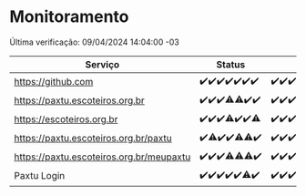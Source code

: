 # Monitoramento

Última verificação: 09/04/2024 14:04:00 -03

|Serviço|Status|Últimas 24h|
|---|---|---|
|https://github.com|<span title="2024-04-02: OK=24">✔️</span><span title="2024-04-03: OK=24">✔️</span><span title="2024-04-04: OK=24">✔️</span><span title="2024-04-05: OK=24">✔️</span><span title="2024-04-06: OK=24">✔️</span><span title="2024-04-07: OK=24">✔️</span><span title="2024-04-08: OK=17">✔️</span>|<span title="08/04/2024 14:06:00 -03 : 200">✔️</span><span title="08/04/2024 15:09:00 -03 : 200">✔️</span><span title="08/04/2024 16:05:00 -03 : 200">✔️</span><span title="08/04/2024 17:07:00 -03 : 200">✔️</span><span title="08/04/2024 18:04:00 -03 : 200">✔️</span><span title="08/04/2024 19:07:00 -03 : 200">✔️</span><span title="08/04/2024 20:06:00 -03 : 200">✔️</span><span title="08/04/2024 21:30:00 -03 : 200">✔️</span><span title="08/04/2024 22:40:00 -03 : 200">✔️</span><span title="08/04/2024 23:15:00 -03 : 200">✔️</span><span title="09/04/2024 00:08:00 -03 : 200">✔️</span><span title="09/04/2024 01:09:00 -03 : 200">✔️</span><span title="09/04/2024 02:06:00 -03 : 200">✔️</span><span title="09/04/2024 03:08:00 -03 : 200">✔️</span><span title="09/04/2024 04:08:00 -03 : 200">✔️</span><span title="09/04/2024 05:08:00 -03 : 200">✔️</span><span title="09/04/2024 06:07:00 -03 : 200">✔️</span><span title="09/04/2024 07:07:00 -03 : 200">✔️</span><span title="09/04/2024 08:03:00 -03 : 200">✔️</span><span title="09/04/2024 09:11:00 -03 : 200">✔️</span><span title="09/04/2024 10:06:00 -03 : 200">✔️</span><span title="09/04/2024 11:05:00 -03 : 200">✔️</span><span title="09/04/2024 12:06:00 -03 : 200">✔️</span><span title="09/04/2024 13:06:00 -03 : 200">✔️</span><span title="09/04/2024 14:03:00 -03 : 200">✔️</span>|
|https://paxtu.escoteiros.org.br|<span title="2024-04-02: OK=24">✔️</span><span title="2024-04-03: OK=24">✔️</span><span title="2024-04-04: OK=24">✔️</span><span title="2024-04-05: OK=23, Falhas=1">⚠️</span><span title="2024-04-06: OK=23, Falhas=1">⚠️</span><span title="2024-04-07: OK=24">✔️</span><span title="2024-04-08: OK=17">✔️</span>|<span title="08/04/2024 14:06:00 -03 : 200">✔️</span><span title="08/04/2024 15:09:00 -03 : 200">✔️</span><span title="08/04/2024 16:05:00 -03 : 200">✔️</span><span title="08/04/2024 17:07:00 -03 : 200">✔️</span><span title="08/04/2024 18:04:00 -03 : 200">✔️</span><span title="08/04/2024 19:07:00 -03 : 200">✔️</span><span title="08/04/2024 20:06:00 -03 : 200">✔️</span><span title="08/04/2024 21:30:00 -03 : 200">✔️</span><span title="08/04/2024 22:40:00 -03 : 200">✔️</span><span title="08/04/2024 23:15:00 -03 : 200">✔️</span><span title="09/04/2024 00:08:00 -03 : 200">✔️</span><span title="09/04/2024 01:09:00 -03 : 200">✔️</span><span title="09/04/2024 02:06:00 -03 : 200">✔️</span><span title="09/04/2024 03:08:00 -03 : 200">✔️</span><span title="09/04/2024 04:08:00 -03 : 200">✔️</span><span title="09/04/2024 05:08:00 -03 : 200">✔️</span><span title="09/04/2024 06:07:00 -03 : 200">✔️</span><span title="09/04/2024 07:07:00 -03 : 200">✔️</span><span title="09/04/2024 08:03:00 -03 : 200">✔️</span><span title="09/04/2024 09:11:00 -03 : 200">✔️</span><span title="09/04/2024 10:06:00 -03 : 200">✔️</span><span title="09/04/2024 11:05:00 -03 : 200">✔️</span><span title="09/04/2024 12:06:00 -03 : 200">✔️</span><span title="09/04/2024 13:06:00 -03 : 200">✔️</span><span title="09/04/2024 14:03:00 -03 : 200">✔️</span>|
|https://escoteiros.org.br|<span title="2024-04-02: OK=24">✔️</span><span title="2024-04-03: OK=24">✔️</span><span title="2024-04-04: OK=24">✔️</span><span title="2024-04-05: OK=21, Falhas=3">⚠️</span><span title="2024-04-06: OK=24">✔️</span><span title="2024-04-07: OK=24">✔️</span><span title="2024-04-08: OK=16, Falhas=1">⚠️</span>|<span title="08/04/2024 14:06:00 -03 : 200">✔️</span><span title="08/04/2024 15:09:00 -03 : 200">✔️</span><span title="08/04/2024 16:05:00 -03 : 200">✔️</span><span title="08/04/2024 17:07:00 -03 : 200">✔️</span><span title="08/04/2024 18:04:00 -03 : 200">✔️</span><span title="08/04/2024 19:07:00 -03 : 200">✔️</span><span title="08/04/2024 20:06:00 -03 : 200">✔️</span><span title="08/04/2024 21:30:00 -03 : 200">✔️</span><span title="08/04/2024 22:40:00 -03 : 200">✔️</span><span title="08/04/2024 23:15:00 -03 : 200">✔️</span><span title="09/04/2024 00:08:00 -03 : 200">✔️</span><span title="09/04/2024 01:09:00 -03 : 200">✔️</span><span title="09/04/2024 02:06:00 -03 : 200">✔️</span><span title="09/04/2024 03:08:00 -03 : 200">✔️</span><span title="09/04/2024 04:08:00 -03 : 200">✔️</span><span title="09/04/2024 05:08:00 -03 : 200">✔️</span><span title="09/04/2024 06:07:00 -03 : 200">✔️</span><span title="09/04/2024 07:07:00 -03 : 200">✔️</span><span title="09/04/2024 08:03:00 -03 : 200">✔️</span><span title="09/04/2024 09:11:00 -03 : 200">✔️</span><span title="09/04/2024 10:06:00 -03 : 200">✔️</span><span title="09/04/2024 11:05:00 -03 : 200">✔️</span><span title="09/04/2024 12:06:00 -03 : 200">✔️</span><span title="09/04/2024 13:06:00 -03 : 200">✔️</span><span title="09/04/2024 14:03:00 -03 : 200">✔️</span>|
|https://paxtu.escoteiros.org.br/paxtu|<span title="2024-04-02: OK=24">✔️</span><span title="2024-04-03: OK=23, Falhas=1">⚠️</span><span title="2024-04-04: OK=24">✔️</span><span title="2024-04-05: OK=24">✔️</span><span title="2024-04-06: OK=23, Falhas=1">⚠️</span><span title="2024-04-07: OK=23, Falhas=1">⚠️</span><span title="2024-04-08: OK=17">✔️</span>|<span title="08/04/2024 14:06:00 -03 : 200">✔️</span><span title="08/04/2024 15:09:00 -03 : 200">✔️</span><span title="08/04/2024 16:05:00 -03 : 200">✔️</span><span title="08/04/2024 17:07:00 -03 : 200">✔️</span><span title="08/04/2024 18:05:00 -03 : 200">✔️</span><span title="08/04/2024 19:07:00 -03 : 200">✔️</span><span title="08/04/2024 20:06:00 -03 : 200">✔️</span><span title="08/04/2024 21:30:00 -03 : 200">✔️</span><span title="08/04/2024 22:40:00 -03 : 200">✔️</span><span title="08/04/2024 23:15:00 -03 : 200">✔️</span><span title="09/04/2024 00:08:00 -03 : 200">✔️</span><span title="09/04/2024 01:09:00 -03 : 200">✔️</span><span title="09/04/2024 02:06:00 -03 : 200">✔️</span><span title="09/04/2024 03:08:00 -03 : 200">✔️</span><span title="09/04/2024 04:08:00 -03 : 200">✔️</span><span title="09/04/2024 05:08:00 -03 : 200">✔️</span><span title="09/04/2024 06:07:00 -03 : 200">✔️</span><span title="09/04/2024 07:07:00 -03 : 200">✔️</span><span title="09/04/2024 08:03:00 -03 : 200">✔️</span><span title="09/04/2024 09:11:00 -03 : 200">✔️</span><span title="09/04/2024 10:06:00 -03 : 200">✔️</span><span title="09/04/2024 11:05:00 -03 : 200">✔️</span><span title="09/04/2024 12:06:00 -03 : 200">✔️</span><span title="09/04/2024 13:06:00 -03 : 200">✔️</span><span title="09/04/2024 14:04:00 -03 : 200">✔️</span>|
|https://paxtu.escoteiros.org.br/meupaxtu|<span title="2024-04-02: OK=24">✔️</span><span title="2024-04-03: OK=24">✔️</span><span title="2024-04-04: OK=24">✔️</span><span title="2024-04-05: OK=23, Falhas=1">⚠️</span><span title="2024-04-06: OK=23, Falhas=1">⚠️</span><span title="2024-04-07: OK=23, Falhas=1">⚠️</span><span title="2024-04-08: OK=17">✔️</span>|<span title="08/04/2024 14:06:00 -03 : 200">✔️</span><span title="08/04/2024 15:09:00 -03 : 200">✔️</span><span title="08/04/2024 16:05:00 -03 : 200">✔️</span><span title="08/04/2024 17:07:00 -03 : 200">✔️</span><span title="08/04/2024 18:05:00 -03 : 200">✔️</span><span title="08/04/2024 19:07:00 -03 : 200">✔️</span><span title="08/04/2024 20:06:00 -03 : 200">✔️</span><span title="08/04/2024 21:30:00 -03 : 200">✔️</span><span title="08/04/2024 22:40:00 -03 : 200">✔️</span><span title="08/04/2024 23:15:00 -03 : 200">✔️</span><span title="09/04/2024 00:08:00 -03 : 200">✔️</span><span title="09/04/2024 01:09:00 -03 : 200">✔️</span><span title="09/04/2024 02:06:00 -03 : 200">✔️</span><span title="09/04/2024 03:08:00 -03 : 200">✔️</span><span title="09/04/2024 04:08:00 -03 : 200">✔️</span><span title="09/04/2024 05:08:00 -03 : 200">✔️</span><span title="09/04/2024 06:07:00 -03 : 200">✔️</span><span title="09/04/2024 07:07:00 -03 : 200">✔️</span><span title="09/04/2024 08:03:00 -03 : 200">✔️</span><span title="09/04/2024 09:11:00 -03 : 200">✔️</span><span title="09/04/2024 10:06:00 -03 : 200">✔️</span><span title="09/04/2024 11:05:00 -03 : 200">✔️</span><span title="09/04/2024 12:06:00 -03 : 200">✔️</span><span title="09/04/2024 13:06:00 -03 : 200">✔️</span><span title="09/04/2024 14:04:00 -03 : 200">✔️</span>|
|Paxtu Login|<span title="2024-04-02: OK=24">✔️</span><span title="2024-04-03: OK=24">✔️</span><span title="2024-04-04: OK=24">✔️</span><span title="2024-04-05: OK=24">✔️</span><span title="2024-04-06: OK=24">✔️</span><span title="2024-04-07: OK=23, Falhas=1">⚠️</span><span title="2024-04-08: OK=17">✔️</span>|<span title="08/04/2024 14:06:00 -03 : 200">✔️</span><span title="08/04/2024 15:09:00 -03 : 200">✔️</span><span title="08/04/2024 16:05:00 -03 : 200">✔️</span><span title="08/04/2024 17:07:00 -03 : 200">✔️</span><span title="08/04/2024 18:05:00 -03 : 200">✔️</span><span title="08/04/2024 19:07:00 -03 : 200">✔️</span><span title="08/04/2024 20:06:00 -03 : 200">✔️</span><span title="08/04/2024 21:30:00 -03 : 200">✔️</span><span title="08/04/2024 22:40:00 -03 : 200">✔️</span><span title="08/04/2024 23:15:00 -03 : 200">✔️</span><span title="09/04/2024 00:08:00 -03 : 200">✔️</span><span title="09/04/2024 01:09:00 -03 : 200">✔️</span><span title="09/04/2024 02:06:00 -03 : 200">✔️</span><span title="09/04/2024 03:08:00 -03 : 200">✔️</span><span title="09/04/2024 04:08:00 -03 : 200">✔️</span><span title="09/04/2024 05:08:00 -03 : 200">✔️</span><span title="09/04/2024 06:07:00 -03 : 200">✔️</span><span title="09/04/2024 07:07:00 -03 : 200">✔️</span><span title="09/04/2024 08:03:00 -03 : 200">✔️</span><span title="09/04/2024 09:11:00 -03 : 200">✔️</span><span title="09/04/2024 10:06:00 -03 : 200">✔️</span><span title="09/04/2024 11:05:00 -03 : 200">✔️</span><span title="09/04/2024 12:06:00 -03 : 200">✔️</span><span title="09/04/2024 13:06:00 -03 : 200">✔️</span><span title="09/04/2024 14:04:00 -03 : 200">✔️</span>|
